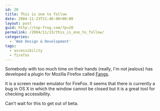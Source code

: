 ```yaml
---
id: 20
title: This is one to follow
date: 2004-11-23T21:46:00+00:00
layout: post
guid: http://top-frog.com/?p=20
permalink: /2004/11/23/this_is_one_to_follow/
categories:
  - 'Web Design & Development'
tags:
  - accessibility
  - firefox
---
```

Somebody with too much time on their hands (really, I'm not jealous) has developed a plugin for Mozilla Firefox called [Fangs](http://www.standards-schmandards.com/index.php?2004/11/22/8-fangs-release-05).

It is a screen reader emulator for FireFox. It seems that there is currently a bug in OS X in which the window cannot be closed but it is a great tool for checking accessibility.

Can't wait for this to get out of beta.